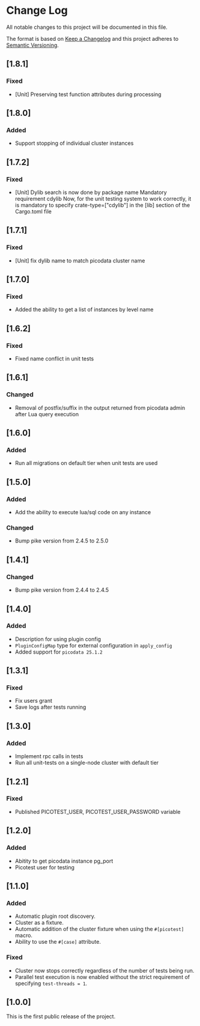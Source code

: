 # Change Log

All notable changes to this project will be documented in this file.

The format is based on [Keep a Changelog](http://keepachangelog.com/) and this project adheres to [Semantic Versioning](http://semver.org/).

## [1.8.1]

### Fixed

* [Unit] Preserving test function attributes during processing

## [1.8.0]

### Added

* Support stopping of individual cluster instances


## [1.7.2]

### Fixed

* [Unit] Dylib search is now done by package name
    Mandatory requirement cdylib
    Now, for the unit testing system to work correctly, it is mandatory to specify crate-type=["cdylib"] in the [lib] section of the Cargo.toml file


## [1.7.1]

### Fixed

* [Unit] fix dylib name to match picodata cluster name


## [1.7.0]

### Fixed

* Added the ability to get a list of instances by level name


## [1.6.2]

### Fixed

* Fixed name conflict in unit tests


## [1.6.1]

### Changed

* Removal of postfix/suffix in the output returned from picodata admin after Lua query execution


## [1.6.0]

### Added

* Run all migrations on default tier when unit tests are used


## [1.5.0]

### Added

* Add the ability to execute lua/sql code on any instance

### Changed

* Bump pike version from 2.4.5 to 2.5.0


## [1.4.1]

### Changed

* Bump pike version from 2.4.4 to 2.4.5


## [1.4.0]

### Added

* Description for using plugin config
* `PluginConfigMap` type for external configuration in `apply_config` 
* Added support for `picodata 25.1.2`

## [1.3.1]

### Fixed

* Fix users grant
* Save logs after tests running

## [1.3.0]

### Added

* Implement rpc calls in tests
* Run all unit-tests on a single-node cluster with default tier

## [1.2.1]

### Fixed

* Published PICOTEST_USER, PICOTEST_USER_PASSWORD variable

## [1.2.0]

### Added

* Abitity to get picodata instance pg_port
* Picotest user for testing

## [1.1.0]

### Added

* Automatic plugin root discovery.
* Cluster as a fixture.
* Automatic addition of the cluster fixture when using the `#[picotest]` macro.
* Ability to use the `#[case]` attribute.

### Fixed

* Cluster now stops correctly regardless of the number of tests being run.
* Parallel test execution is now enabled without the strict requirement of specifying `test-threads = 1`.

## [1.0.0]

This is the first public release of the project.
